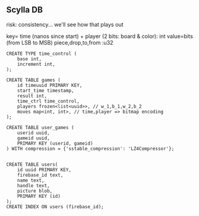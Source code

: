 ## Scylla DB

risk: consistency... we'll see how that plays out

key= time (nanos since start) + player (2 bits: board & color): int
value=bits (from LSB to MSB) piece,drop,to,from :u32

```
CREATE TYPE time_control (
    base int,
    increment int,
);

CREATE TABLE games (
    id timeuuid PRIMARY KEY,
    start_time timestamp,
    result int,
    time_ctrl time_control, 
    players frozen<list<uuid>>, // w_1,b_1,w_2,b_2
    moves map<int, int>, // time,player => bitmap encoding
);

CREATE TABLE user_games (
    userid uuid,
    gameid uuid,
    PRIMARY KEY (userid, gameid)
) WITH compression = {'sstable_compression': 'LZ4Compressor'};


CREATE TABLE users(
    id uuid PRIMARY KEY,
    firebase_id text,
    name text,
    handle text,
    picture blob,
    PRIMARY KEY (id)
);
CREATE INDEX ON users (firebase_id);

```
